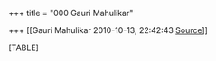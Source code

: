 +++
title = "000 Gauri Mahulikar"

+++
[[Gauri Mahulikar	2010-10-13, 22:42:43 [Source](https://groups.google.com/g/bvparishat/c/zMYQ6IjJP6g)]]



[TABLE]

  

